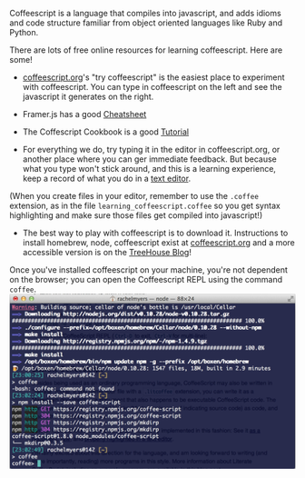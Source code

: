 Coffeescript is a language that compiles into javascript, and adds idioms and code structure familiar from object oriented languages like Ruby and Python.

There are lots of free online resources for learning coffeescript. Here are some!
- [coffeescript.org](coffescript.org)'s "try coffeescript" is the easiest place to experiment with coffeescript.
You can type in coffeescript on the left and see the javascript it generates on the right.

- Framer.js has a good [Cheatsheet](http://framerjs.com/learn.html#coffeescript)

- The Coffescript Cookbook is a good [Tutorial](http://coffeescriptcookbook.com/chapters/regular_expressions/replacing-substrings)

- For everything we do, try typing it in the editor in coffeescript.org, or another place where you can ger immediate feedback. But because what you type won't stick around, and this is a learning experience, keep a record of what you do in a [text editor](https://atom.io/).

(When you create files in your editor, remember to use the `.coffee` extension, as in the file `learning_coffeescript.coffee` so you get syntax highlighting and make sure those files get compiled into javascript!)

- The best way to play with coffeescript is to download it. Instructions to install homebrew, node, coffeescript exist at [coffeescript.org](http://coffeescript.org/) and a more accessible version is on the [TreeHouse Blog](http://blog.teamtreehouse.com/the-absolute-beginners-guide-to-coffeescript)!

Once you've installed coffeescript on your machine, you're not dependent on the browser; you can open the Coffeescript REPL using the command `coffee`.
!["screenshot of installing coffeescript"](images/installing_coffeescript.png)
